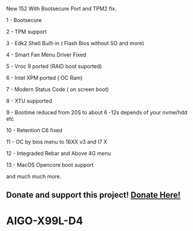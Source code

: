 New 152 With Bootsecure Port and TPM2 fix.


1 - Bootsecure

2 - TPM support

3 - Edk2 Shell Built-in  ( Flash Bios without SO and more)

4 - Smart Fan Menu Driver Fixed 

5 - Vroc 9 ported (RAID boot suported)

6 - Intel XPM ported ( OC Ram)

7 - Modern Status Code ( on screen boot)

8 - XTU supported 

9 - Bootime reduced from 20S to about 6 -12s depends of your nvme/hdd etc

10 - Retention C6 fixed

11 - OC by bios menu to 16XX v3 and I7 X 

12 - Integraded Rebar and Above 4G menu

13 - MacOS Opencore boot support


and much much more.




Donate and support this project!
[Donate Here!](https://www.paypal.com/donate/?business=CCB45NYKUULWE&no_recurring=0&item_name=Thanks+for+your+donate%21&currency_code=USD)
---




# AIGO-X99L-D4